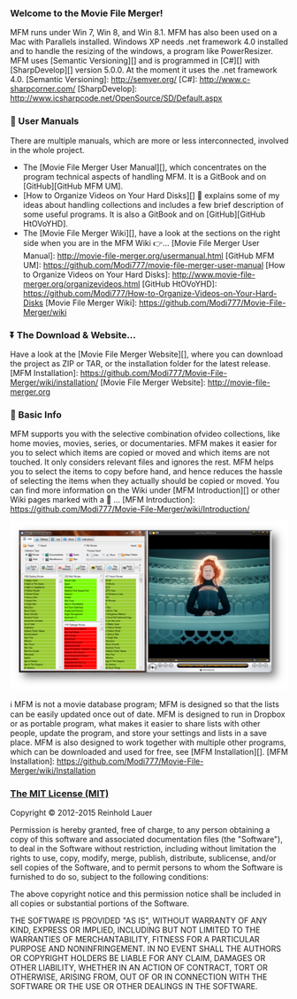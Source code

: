 ### Welcome to the Movie File Merger!
MFM runs under Win 7, Win 8, and Win 8.1.  MFM has also been used on a Mac with Parallels installed. 
Windows XP needs .net framework 4.0 installed and to handle the resizing of the windows, a program like PowerResizer.
MFM uses [Semantic Versioning][] and is programmed in [C#][] with [SharpDevelop][] version 5.0.0.  At the moment it uses the .net framework 4.0.
[Semantic Versioning]: http://semver.org/
[C#]: http://www.c-sharpcorner.com/
[SharpDevelop]: http://www.icsharpcode.net/OpenSource/SD/Default.aspx

### :book: User Manuals
There are multiple manuals, which are more or less interconnected, involved in the whole project.

- The [Movie File Merger User Manual][], which concentrates on the program technical aspects of handling MFM.  It is a GitBook and on [GitHub][GitHub MFM UM].
- [How to Organize Videos on Your Hard Disks][] :construction: explains some of my ideas about handling collections and includes a few brief description of some useful programs.  It is also a GitBook and on [GitHub][GitHub HtOVoYHD].
- The [Movie File Merger Wiki][], have a look at the sections on the right side when you are in the MFM Wiki :point_right:...
[Movie File Merger User Manual]: http://movie-file-merger.org/usermanual.html
[GitHub MFM UM]: https://github.com/Modi777/movie-file-merger-user-manual
[How to Organize Videos on Your Hard Disks]: http://www.movie-file-merger.org/organizevideos.html
[GitHub HtOVoYHD]: https://github.com/Modi777/How-to-Organize-Videos-on-Your-Hard-Disks
[Movie File Merger Wiki]: https://github.com/Modi777/Movie-File-Merger/wiki

### :arrow_double_down: The Download & Website...
Have a look at the [Movie File Merger Website][], where you can download the project as ZIP or TAR, or the installation folder for the latest release.
[MFM Installation]: https://github.com/Modi777/Movie-File-Merger/wiki/installation/
[Movie File Merger Website]: http://movie-file-merger.org

### :sunflower: Basic Info  
MFM supports you with the selective combination ofvideo collections, like home movies, movies, series, or documentaries.
MFM makes it easier for you to select which items are copied or moved and which items are not touched.  It only considers relevant files and ignores the rest. MFM helps you to select the items to copy before hand, and hence reduces the hassle of selecting the items when they actually should be copied or moved.  You can find more information on the Wiki under [MFM Introduction][] or other Wiki pages marked with a :book: ...
[MFM Introduction]: https://github.com/Modi777/Movie-File-Merger/wiki/Introduction/

![MFM_GOM](https://raw.githubusercontent.com/Modi777/Movie-File-Merger/master/Manuals/MFM_GOM.jpg)

:information_source: MFM is not a movie database program; MFM is designed so that the lists can be easily updated once out of date.  MFM is designed to run in Dropbox or as portable program, what makes it easier to share lists with other people, update the program, and store your settings and lists in a save place.  MFM is also designed to work together with multiple other programs, which can be downloaded and used for free, see [MFM Installation][].
[MFM Installation]: https://github.com/Modi777/Movie-File-Merger/wiki/Installation

### [The MIT License (MIT)](http://opensource.org/licenses/MIT)

Copyright :copyright: 2012-2015 Reinhold Lauer

Permission is hereby granted, free of charge, to any person obtaining a copy
of this software and associated documentation files (the "Software"), to deal
in the Software without restriction, including without limitation the rights
to use, copy, modify, merge, publish, distribute, sublicense, and/or sell
copies of the Software, and to permit persons to whom the Software is
furnished to do so, subject to the following conditions:

The above copyright notice and this permission notice shall be included in all
copies or substantial portions of the Software.

THE SOFTWARE IS PROVIDED "AS IS", WITHOUT WARRANTY OF ANY KIND, EXPRESS OR
IMPLIED, INCLUDING BUT NOT LIMITED TO THE WARRANTIES OF MERCHANTABILITY,
FITNESS FOR A PARTICULAR PURPOSE AND NONINFRINGEMENT. IN NO EVENT SHALL THE
AUTHORS OR COPYRIGHT HOLDERS BE LIABLE FOR ANY CLAIM, DAMAGES OR OTHER
LIABILITY, WHETHER IN AN ACTION OF CONTRACT, TORT OR OTHERWISE, ARISING FROM,
OUT OF OR IN CONNECTION WITH THE SOFTWARE OR THE USE OR OTHER DEALINGS IN THE
SOFTWARE.
